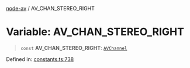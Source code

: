 [node-av](../globals.md) / AV\_CHAN\_STEREO\_RIGHT

# Variable: AV\_CHAN\_STEREO\_RIGHT

> `const` **AV\_CHAN\_STEREO\_RIGHT**: [`AVChannel`](../type-aliases/AVChannel.md)

Defined in: [constants.ts:738](https://github.com/seydx/av/blob/f8631fc881b394300b1479f511d55cf1c370a87f/src/constants/constants.ts#L738)

